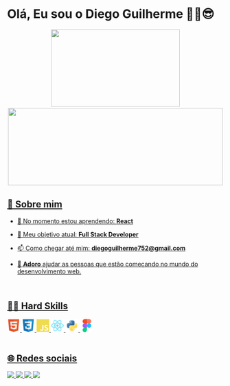 <h1> Olá, Eu sou o Diego Guilherme ✌🏾😎 </h1>
<div align="center">
  <a href="https://github.com/diegoguilhermeDS">
  <img height="180em" width="300px" src="https://github-readme-stats.vercel.app/api?username=diegoguilhermeDS&show_icons=true&theme=react&include_all_commits=true&count_private=true"/>
  <img height="180em" width="500px" src="https://github-readme-stats.vercel.app/api/top-langs/?username=diegoguilhermeDS&layout=compact&langs_count=7&theme=react"/>
</div>
<h2> 📑 Sobre mim </h2>

* <p> 🌱 No momento estou aprendendo: <strong>React</strong></p>
* <p> 🎯 Meu objetivo atual: <strong>Full Stack Developer</strong></p>
* <p> 📫 Como chegar até mim: <strong>diegoguilherme752@gmail.com</strong></p>
* <p> 💙 <strong>Adoro</strong> ajudar as pessoas que estão começando no mundo do desenvolvimento web.</p>

<br>

<h2> 💪🏾 Hard Skills  </h2>

<div style="display: inline_block">
   <img width="30" src="https://raw.githubusercontent.com/devicons/devicon/master/icons/html5/html5-original.svg">
   <img width="30" src="https://raw.githubusercontent.com/devicons/devicon/master/icons/css3/css3-original.svg">
   <img width="30" src="https://raw.githubusercontent.com/devicons/devicon/master/icons/javascript/javascript-plain.svg">
   <img width="30" src="https://raw.githubusercontent.com/devicons/devicon/master/icons/react/react-original.svg">
   <img width="30" src="https://raw.githubusercontent.com/devicons/devicon/master/icons/python/python-original.svg">
  <img width="30" src="https://raw.githubusercontent.com/devicons/devicon/master/icons/figma/figma-original.svg">
</div>

<br>

<h2> 🌐 Redes sociais </h2>

  <a href="https://www.linkedin.com/in/diego-guilherme-616410200" target="_blank">
    <img src="https://img.shields.io/badge/-LinkedIn-%230077B5?style=for-the-badge&logo=linkedin&logoColor=white">
  </a>
  <a href="https://www.instagram.com/dihguilhermee/" target="_blank">
    <img src="https://img.shields.io/badge/-Instagram-%23E4405F?style=for-the-badge&logo=instagram&logoColor=white">
  </a>
  <a href="https://www.facebook.com/DiegoGuilhermeRX/" target="_blank">
    <img src="https://img.shields.io/badge/-Facebook-%230077B5?style=for-the-badge&logo=facebook&logoColor=white">
  </a>
  <a href = "mailto:diegoguilherme752@gmail.com">
    <img src="https://img.shields.io/badge/-Gmail-%23333?style=for-the-badge&logo=gmail&logoColor=white">
  </a>

